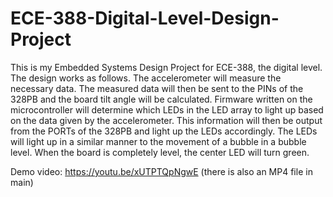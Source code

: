 # ECE-388-Digital-Level-Design-Project
This is my Embedded Systems Design Project for ECE-388, the digital level. The design works as follows. The accelerometer will measure the necessary data. The measured data will then be sent to the PINs of the 328PB and the board tilt angle will be calculated. Firmware written on the microcontroller will determine which LEDs in the LED array to light up based on the data given by the accelerometer. This information will then be output from the PORTs of the 328PB and light up the LEDs accordingly. The LEDs will light up in a similar manner to the movement of a bubble in a bubble level. When the board is completely level, the center LED will turn green. 

Demo video: https://youtu.be/xUTPTQpNgwE (there is also an MP4 file in main)
